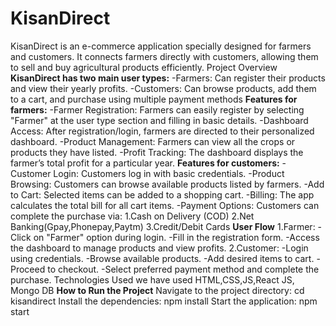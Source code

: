# KisanDirect 
KisanDirect is an e-commerce application specially designed for farmers and customers. It connects farmers directly with customers, allowing them to sell and buy agricultural products efficiently. 
Project Overview 
**KisanDirect has two main user types:**
-Farmers: Can register their products and view their yearly profits.
-Customers: Can browse products, add them to a cart, and purchase using multiple payment methods 
**Features for farmers:**
-Farmer Registration: Farmers can easily register by selecting "Farmer" at the user type section and filling in basic details.
-Dashboard Access: After registration/login, farmers are directed to their personalized dashboard.
-Product Management: Farmers can view all the crops or products they have listed.
-Profit Tracking: The dashboard displays the farmer’s total profit for a particular year. 
**Features for customers:**
-Customer Login: Customers log in with basic credentials.
-Product Browsing: Customers can browse available products listed by farmers.
-Add to Cart: Selected items can be added to a shopping cart.
-Billing: The app calculates the total bill for all cart items.
-Payment Options: Customers can complete the purchase via:
1.Cash on Delivery (COD)
2.Net Banking(Gpay,Phonepay,Paytm)
3.Credit/Debit Cards
**User Flow**
1.Farmer:
-Click on "Farmer" option during login.
-Fill in the registration form.
-Access the dashboard to manage products and view profits.
2.Customer:
-Login using credentials.
-Browse available products.
-Add desired items to cart.
-Proceed to checkout.
-Select preferred payment method and complete the purchase. 
Technologies Used
we have used HTML,CSS,JS,React JS, Mongo DB
**How to Run the Project**
Navigate to the project directory:
  cd kisandirect
Install the dependencies:
  npm install
Start the application:
  npm start

